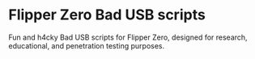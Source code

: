 # Flipper Zero Bad USB scripts
 Fun and h4cky Bad USB scripts for Flipper Zero, designed for research, educational, and penetration testing purposes.
